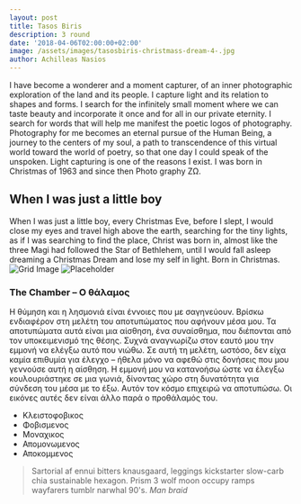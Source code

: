 ```yaml
---
layout: post
title: Tasos Biris
description: 3 round
date: '2018-04-06T02:00:00+02:00'
image: /assets/images/tasosbiris-christmass-dream-4-.jpg
author: Achilleas Nasios
---
```

I have become a wonderer and a moment capturer, of an inner photographic exploration of the land and its people.  I capture light and its relation to shapes and forms. I search for the infinitely small moment where we can taste beauty and incorporate it once and for all in our private eternity.  I search for words that will help me manifest the poetic logos of photography. Photography for me becomes an eternal pursue of the Human Being, a journey to the centers of my soul, a path to transcendence of this virtual world toward the world of poetry, so that one day I could speak of the unspoken.  Light capturing is one of the reasons I exist. I was born in Christmas of 1963 and since then Photo graphy ZΩ.

## When I was just a little boy

When I was just a little boy, every Christmas Eve, before I slept, I would close my eyes and travel high above the earth, searching for the tiny lights, as if I was searching to find the place, Christ was born in, almost like the three Magi had followed the Star of Bethlehem, until I would fall asleep dreaming a Christmas Dream and lose my self in light. Born in Christmas.
<img src="/assets/images/placeholder-18.jpg" alt="Grid Image"/>
![Placeholder](/assets/images/placeholder-2.jpg)

### The Chamber – Ο θάλαμος

Η θύμηση και η λησμονιά είναι έννοιες που με σαγηνεύουν. Βρίσκω ενδιαφέρον στη μελέτη του αποτυπώματος που αφήνουν μέσα μου. Τα αποτυπώματα αυτά είναι μια αίσθηση, ένα συναίσθημα, που διέπονται από τον υποκειμενισμό της θέσης. Συχνά αναγνωρίζω στον εαυτό μου την εμμονή να ελέγξω αυτό που νιώθω. Σε αυτή τη μελέτη, ωστόσο, δεν είχα καμία επιθυμία για έλεγχο – ήθελα μόνο να αφεθώ στις δονήσεις που μου γεννούσε αυτή η αίσθηση. Η εμμονή μου να κατανοήσω ώστε να έλεγξω κουλουριάστηκε σε μια γωνιά, δίνοντας χώρο στη δυνατότητα για σύνδεση του μέσα με το έξω. Αυτόν τον κόσμο επιχειρώ να αποτυπώσω. Οι εικόνες αυτές δεν είναι άλλο παρά ο προθάλαμός του.

* Κλειστοφοβικος
* Φοβισμενος
* Μοναχικος
* Απομονωμενος
* Αποκομμενος

> Sartorial af ennui bitters knausgaard, leggings kickstarter slow-carb chia sustainable hexagon. Prism 3 wolf moon occupy ramps wayfarers tumblr narwhal 90's.
> <cite>Man braid</cite>
